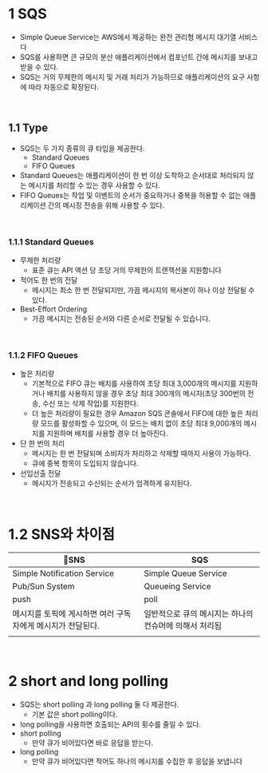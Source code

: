 # 1 SQS

- Simple Queue Service는 AWS에서 제공하는 완전 관리형 메시지 대기열 서비스다
- SQS를 사용하면 큰 규모의 분산 애플리케이션에서 컴포넌트 간에 메시지를 보내고 받을 수 있다.
- SQS는 거의 무제한의 메시지 및 거래 처리가 가능하므로 애플리케이션의 요구 사항에 따라 자동으로 확장된다.

<br>

## 1.1 Type

- SQS는 두 가지 종류의 큐 타입을 제공한다.
	- Standard Queues
	- FIFO Queues
- Standard Queues는 애플리케이션이 한 번 이상 도착하고 순서대로 처리되지 않는 메시지를 처리할 수 있는 경우 사용할 수 있다.
- FIFO Queues는 작업 및 이벤트의 순서가 중요하거나 중복을 허용할 수 없는 애플리케이션 간의 메시징 전송을 위해 사용할 수 있다.

<br>

### 1.1.1 Standard Queues

* 무제한 처리량
	* 표준 큐는 API 액션 당 초당 거의 무제한의 트랜잭션을 지원합니다
* 적어도 한 번의 전달
	* 메시지는 최소 한 번 전달되지만, 가끔 메시지의 복사본이 하나 이상 전달될 수 있다.
* Best-Effort Ordering
	* 가끔 메시지는 전송된 순서와 다른 순서로 전달될 수 있습니다.

<br>

### 1.1.2 FIFO Queues

- 높은 처리량
	- 기본적으로 FIFO 큐는 배치를 사용하여 초당 최대 3,000개의 메시지를 지원하거나 배치를 사용하지 않을 경우 초당 최대 300개의 메시지(초당 300번의 전송, 수신 또는 삭제 작업)를 지원한다.
	- 더 높은 처리량이 필요한 경우 Amazon SQS 콘솔에서 FIFO에 대한 높은 처리량 모드를 활성화할 수 있으며, 이 모드는 배치 없이 초당 최대 9,000개의 메시지를 지원하며 배치를 사용할 경우 더 높아진다.
- 단 한 번의 처리
	- 메시지는 한 번 전달되며 소비자가 처리하고 삭제할 때까지 사용이 가능하다.
	- 큐에 중복 항목이 도입되지 않습니다.
- 선입선출 전달
	- 메시지가 전송되고 수신되는 순서가 엄격하게 유지된다.

<br>

# 1.2 SNS와 차이점

| SNS                                                        | SQS                                                    |
| ----------------------------------------------------------- | ------------------------------------------------------ |
| Simple Notification Service                                 | Simple Queue Service                                   |
| Pub/Sun System                                              | Queueing Service                                       |
| push                                                        | poll                                                   |
| 메시지를 토픽에 게시하면 여러 구독자에게 메시지가 전달된다. | 일반적으로 큐의 메시지는 하나의 컨슈머에 의해서 처리됨 |
|                                                             |                                                        |

<br>

# 2 short and long polling

- SQS는 short polling 과 long polling 둘 다 제공한다.
	- 기본 값은 short polling이다.
- long polling을 사용하면 호출되는 API의 횟수를 줄일 수 있다.
- short polling
	- 만약 큐가 비어있다면 바로 응답을 받는다.
- long polling
	- 만약 큐가 비어있다면 적어도 하나의 메시지를 수집한 후 응답을 보냅니다

